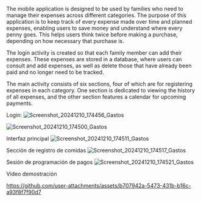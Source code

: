 The mobile application is designed to be used by families who need to manage their expenses across different categories. The purpose of this application is to keep track of every expense made over time and planned expenses, enabling users to save money and understand where every penny goes. This helps users think twice before making a purchase, depending on how necessary that purchase is.

The login activity is created so that each family member can add their expenses. These expenses are stored in a database, where users can consult and add expenses, as well as delete those that have already been paid and no longer need to be tracked.

The main activity consists of six sections, four of which are for registering expenses in each category. One section is dedicated to viewing the history of all expenses, and the other section features a calendar for upcoming payments.

Login:
![Screenshot_20241210_174456_Gastos](https://github.com/user-attachments/assets/0010f0e7-8557-4b67-978f-e68d7d381101)

![Screenshot_20241210_174500_Gastos](https://github.com/user-attachments/assets/15e65f62-b1cc-43c8-b09b-8148693be80d)

Interfaz principal
![Screenshot_20241210_174511_Gastos](https://github.com/user-attachments/assets/cfbc76a2-2af6-4dff-8fb0-e97f85b5801a)

Sección de registro de comidas
![Screenshot_20241210_174517_Gastos](https://github.com/user-attachments/assets/c53b63a1-7972-44c3-a2a2-ab986deebdc2)

Sesión de programación de pagos
![Screenshot_20241210_174521_Gastos](https://github.com/user-attachments/assets/26a653fe-4ce5-42fb-975e-e41396d5d19d)

Video demostración


https://github.com/user-attachments/assets/b707942a-5473-431b-b16c-a93f8f7f90d7


